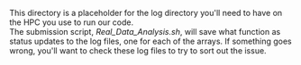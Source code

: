 This directory is a placeholder for the log directory you'll need to have on the HPC you use to run our code.  
The submission script, _Real_Data_Analysis.sh_, will save what function as status updates to the log files, one for
each of the arrays.  If something goes wrong, you'll want to check these log files to try to sort out the issue.
